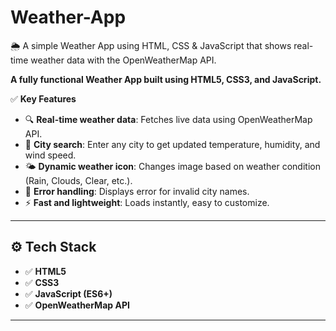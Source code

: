 # Weather-App
🌦️ A simple Weather App using HTML, CSS &amp; JavaScript that shows real-time weather data with the OpenWeatherMap API.

**A fully functional Weather App built using HTML5, CSS3, and JavaScript.**

✅ **Key Features**
- 🔍 **Real-time weather data**: Fetches live data using OpenWeatherMap API.
- 📍 **City search**: Enter any city to get updated temperature, humidity, and wind speed.
- 🌤️ **Dynamic weather icon**: Changes image based on weather condition (Rain, Clouds, Clear, etc.).
- 🚫 **Error handling**: Displays error for invalid city names.
- ⚡ **Fast and lightweight**: Loads instantly, easy to customize.

---

## ⚙️ **Tech Stack**
- ✅ **HTML5**
- ✅ **CSS3**
- ✅ **JavaScript (ES6+)**
- ✅ **OpenWeatherMap API**

---
